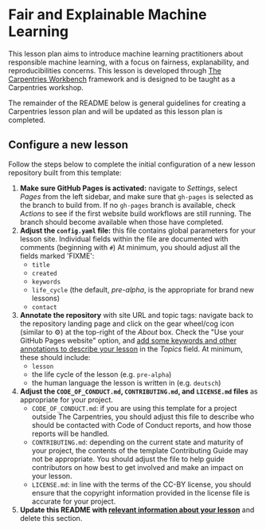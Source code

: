 # Fair and Explainable Machine Learning

This lesson plan aims to introduce machine learning practitioners about responsible machine learning, with a focus on fairness, explanability, and reproducibilities concerns. This lesson is developed through [The Carpentries Workbench][workbench] framework and is designed to be taught as a Carpentries workshop. 


The remainder of the README below is general guidelines for creating a Carpentries lesson plan and will be updated as this lesson plan is completed.

## Configure a new lesson

Follow the steps below to
complete the initial configuration of a new lesson repository built from this template:

1. **Make sure GitHub Pages is activated:**
   navigate to _Settings_,
   select _Pages_ from the left sidebar,
   and make sure that `gh-pages` is selected as the branch to build from.
   If no `gh-pages` branch is available, check _Actions_ to see if the first
   website build workflows are still running.
   The branch should become available when those have completed.
1. **Adjust the `config.yaml` file:**
   this file contains global parameters for your lesson site.
   Individual fields within the file are documented with comments (beginning with `#`)
   At minimum, you should adjust all the fields marked 'FIXME':
   - `title`
   - `created`
   - `keywords`
   - `life_cycle` (the default, _pre-alpha_, is the appropriate for brand new lessons)
   - `contact`
1. **Annotate the repository** with site URL and topic tags:
   navigate back to the repository landing page and
   click on the gear wheel/cog icon (similar to ⚙️) 
   at the top-right of the _About_ box.
   Check the "Use your GitHub Pages website" option,
   and [add some keywords and other annotations to describe your lesson](https://cdh.carpentries.org/the-carpentries-incubator.html#topic-tags)
   in the _Topics_ field.
   At minimum, these should include:
   - `lesson`
   - the life cycle of the lesson (e.g. `pre-alpha`)
   - the human language the lesson is written in (e.g. `deutsch`)
1. **Adjust the 
   `CODE_OF_CONDUCT.md`, `CONTRIBUTING.md`, and `LICENSE.md` files**
   as appropriate for your project.
   -  `CODE_OF_CONDUCT.md`: 
      if you are using this template for a project outside The Carpentries,
      you should adjust this file to describe 
      who should be contacted with Code of Conduct reports,
      and how those reports will be handled.
   -  `CONTRIBUTING.md`:
      depending on the current state and maturity of your project,
      the contents of the template Contributing Guide may not be appropriate.
      You should adjust the file to help guide contributors on how best
      to get involved and make an impact on your lesson.
   -  `LICENSE.md`:
      in line with the terms of the CC-BY license,
      you should ensure that the copyright information 
      provided in the license file is accurate for your project.
1. **Update this README with 
   [relevant information about your lesson](https://carpentries.github.io/lesson-development-training/collaborating-newcomers.html#readme)**
   and delete this section.

[workbench]: https://carpentries.github.io/sandpaper-docs/

